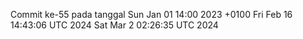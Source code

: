 Commit ke-55 pada tanggal Sun Jan 01 14:00 2023 +0100
Fri Feb 16 14:43:06 UTC 2024
Sat Mar  2 02:26:35 UTC 2024
